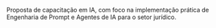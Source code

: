 Proposta de capacitação em IA, com foco na implementação prática de Engenharia de Prompt e Agentes de IA para o setor jurídico.

